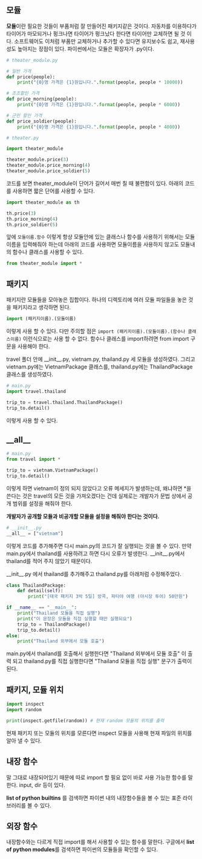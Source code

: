 ## 모듈

**모듈**이란 필요한 것들이 부품처럼 잘 만들어진 패키지같은 것이다.
자동차를 이용하다가 타이어가 마모되거나 펑크나면 타이어가 펑크났다 한다면 타이어만 교체하면 될 것 이다. 소프트웨어도 이처럼 부품만 교체하거나 추가할 수 있다면 유지보수도 쉽고, 재사용성도 높아지는 장점이 있다. 파이썬에서는 모듈은 확장자가 .py이다.

```py
# theater_module.py

# 일반 가격
def price(people):
    print("{0}명 가격은 {1}원입니다.".format(people, people * 10000))

# 조조할인 가격
def price_morning(people):
    print("{0}명 가격은 {1}원입니다.".format(people, people * 6000))

# 군인 할인 가격
def price_soldier(people):
    print("{0}명 가격은 {1}원입니다.".format(people, people * 4000))

```

```py
# theater.py

import theater_module

theater_module.price(3)
theater_module.price_morning(4)
theater_module.price_soldier(5)
```

코드를 보면 theater_module이 단어가 길어서 매번 칠 때 불편함이 있다. 아래의 코드를 사용하면 짧은 단어를 사용할 수 있다.

```py
import theater_module as th

th.price(3)
th.price_morning(4)
th.price_soldier(5)
```

앞에 `모듈이름.함수` 이렇게 항상 모듈안에 있는 클래스나 함수를 사용하기 위해서는 모듈 이름을 입력해줘야 하는데 아래의 코드를 사용하면 모듈이름을 사용하지 않고도 모듈내의 함수나 클래스를 사용할 수 있다.

```py
from theater_module import *
```

## 패키지

패키지란 모듈들을 모아놓은 집합이다. 하나의 디렉토리에 여러 모듈 파일들을 놓은 것을 패키지라고 생각하면 된다.

```py
import (패키지이름).(모듈이름)
```

이렇게 사용 할 수 있다. 다만 주의할 점은 `import (패키지이름).(모듈이름).(함수나 클래스이름)` 이런식으로는 사용 할 수 없다. 함수나 클래스를 import하려면 from import 구문을 사용해야 한다.

travel 폴더 안에 \_\_init\_\_.py, vietnam.py, thailand.py 세 모듈을 생성하였다. 그리고 vietnam.py에는 VietnamPackage 클래스를, thailand.py에는 ThailandPackage 클래스를 생성하였다.

```py
# main.py
import travel.thailand

trip_to = travel.thailand.ThailandPackage()
trip_to.detail()
```

이렇게 사용 할 수 있다.

## \_\_all\_\_

```py
# main.py
from travel import *

trip_to = vietnam.VietnamPackage()
trip_to.detail()
```

이렇게 하면 vietnam이 정의 되지 않았다고 오류 메세지가 발생하는데, 왜냐하면 \*을 쓴다는 것은 travel의 모든 것을 가져오겠다는 건데 실제로는 개발자가 문법 상에서 공개 범위를 설정을 해줘야 한다.

**개발자가 공개할 모듈과 비공개할 모듈을 설정을 해줘야 한다는 것이다.**

```py
# __init__.py
__all__ = ["vietnam"]
```

이렇게 코드를 추가해주면 다시 main.py의 코드가 잘 실행되는 것을 볼 수 있다.
만약 main.py에서 thailand를 사용하려고 하면 다시 오류가 발생한다. \_\_init\_\_.py에서 thailand를 적어 주지 않았기 때문이다.

\_\_init\_\_.py 에서 thailand를 추가해주고 thailand.py를 아래처럼 수정해주었다.

```py
class ThailandPackage:
    def detail(self):
        print("[태국 패키지 3박 5일] 방콕, 파타야 여행 (야시장 투어) 50만원")

if __name__ == "__main__":
    print("Thailand 모듈을 직접 실행")
    print("이 문장은 모듈을 직접 실행할 때만 실행되요")
    trip_to = ThailandPackage()
    trip_to.detail()
else:
    print("Thailand 외부에서 모듈 호출")
```

main.py에서 thailand를 호출해서 실행한다면 "Thailand 외부에서 모듈 호출" 이 출력 되고 thailand.py를 직접 실행한다면 "Thailand 모듈을 직접 실행" 문구가 출력이 된다.

## 패키지, 모듈 위치

```py
import inspect
import random

print(inspect.getfile(random)) # 현재 random 모듈의 위치를 출력
```

현재 패키지 또는 모듈의 위치를 모른다면 inspect 모듈을 사용해 현재 파일의 위치를 알아 낼 수 있다.

## 내장 함수

말 그대로 내장되어있기 때문에 따로 import 할 필요 없이 바로 사용 가능한 함수를 말한다. input, dir 등이 있다.

**list of python builtins** 를 검색하면 파이썬 내의 내장함수들을 볼 수 있는 표준 라이브러리를 볼 수 있다.

## 외장 함수

내장함수와는 다르게 직접 import를 해서 사용할 수 있는 함수를 말한다.
구글에서 **list of python modules**를 검색하면 파이썬의 모듈들을 확인할 수 있다.
